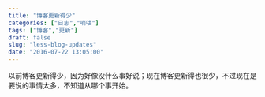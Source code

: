 ```yaml
---
title: "博客更新得少"
categories: ["日志","嘀咕"]
tags: ["博客","更新"]
draft: false
slug: "less-blog-updates"
date: "2016-07-22 13:05:00"
---
```


以前博客更新得少，因为好像没什么事好说；现在博客更新得也很少，不过现在是要说的事情太多，不知道从哪个事开始。
